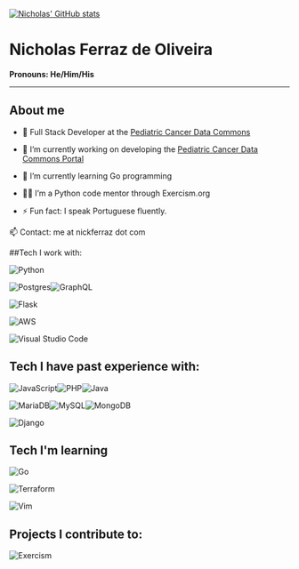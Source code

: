 [![Nicholas' GitHub stats](https://github-readme-stats.vercel.app/api?username=nikoferraz)](https://github.com/anuraghazra/github-readme-stats)


#  Nicholas Ferraz de Oliveira
__Pronouns: He/Him/His__

--------
## About me
- 💼 Full Stack Developer at the [Pediatric Cancer Data Commons](https://commons.cri.uchicago.edu/)

- 🔭 I’m currently working on developing the [Pediatric Cancer Data Commons Portal](https://portal.pedscommons.org/login)

- 🌱 I’m currently learning Go programming

- 👨‍🏫 I’m a Python code mentor through Exercism.org

- ⚡ Fun fact: I speak Portuguese fluently.

📫 Contact: me at nickferraz dot com

##Tech I work with:

![Python](https://img.shields.io/badge/python-3670A0?style=for-the-badge&logo=python&logoColor=ffdd54)

![Postgres](https://img.shields.io/badge/postgres-%23316192.svg?style=for-the-badge&logo=postgresql&logoColor=white)![GraphQL](https://img.shields.io/badge/-GraphQL-E10098?style=for-the-badge&logo=graphql&logoColor=white)

![Flask](https://img.shields.io/badge/flask-%23000.svg?style=for-the-badge&logo=flask&logoColor=white)


![AWS](https://img.shields.io/badge/AWS-%23FF9900.svg?style=for-the-badge&logo=amazon-aws&logoColor=white)


![Visual Studio Code](https://img.shields.io/badge/Visual%20Studio%20Code-0078d7.svg?style=for-the-badge&logo=visual-studio-code&logoColor=white)

## Tech I have past experience with:

![JavaScript](https://img.shields.io/badge/javascript-%23323330.svg?style=for-the-badge&logo=javascript&logoColor=%23F7DF1E)![PHP](https://img.shields.io/badge/php-%23777BB4.svg?style=for-the-badge&logo=php&logoColor=white)![Java](https://img.shields.io/badge/java-%23ED8B00.svg?style=for-the-badge&logo=java&logoColor=white)

![MariaDB](https://img.shields.io/badge/MariaDB-003545?style=for-the-badge&logo=mariadb&logoColor=white)![MySQL](https://img.shields.io/badge/mysql-%2300f.svg?style=for-the-badge&logo=mysql&logoColor=white)![MongoDB](https://img.shields.io/badge/MongoDB-%234ea94b.svg?style=for-the-badge&logo=mongodb&logoColor=white)


![Django](https://img.shields.io/badge/django-%23092E20.svg?style=for-the-badge&logo=django&logoColor=white)

## Tech I'm learning

![Go](https://img.shields.io/badge/go-%2300ADD8.svg?style=for-the-badge&logo=go&logoColor=white)

![Terraform](https://img.shields.io/badge/terraform-%235835CC.svg?style=for-the-badge&logo=terraform&logoColor=white)

![Vim](https://img.shields.io/badge/VIM-%2311AB00.svg?style=for-the-badge&logo=vim&logoColor=white)


## Projects I contribute to:

![Exercism](https://img.shields.io/badge/Exercism-009CAB?style=for-the-badge&logo=exercism&logoColor=white)

